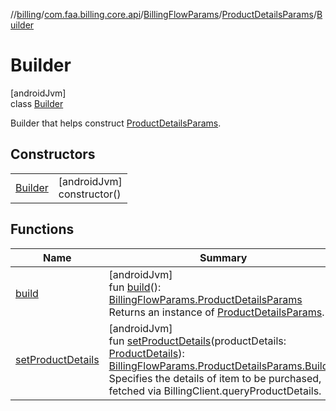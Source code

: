//[billing](../../../../../index.md)/[com.faa.billing.core.api](../../../index.md)/[BillingFlowParams](../../index.md)/[ProductDetailsParams](../index.md)/[Builder](index.md)

# Builder

[androidJvm]\
class [Builder](index.md)

Builder that helps construct [ProductDetailsParams](../index.md).

## Constructors

| | |
|---|---|
| [Builder](-builder.md) | [androidJvm]<br>constructor() |

## Functions

| Name | Summary |
|---|---|
| [build](build.md) | [androidJvm]<br>fun [build](build.md)(): [BillingFlowParams.ProductDetailsParams](../index.md)<br>Returns an instance of [ProductDetailsParams](../index.md). |
| [setProductDetails](set-product-details.md) | [androidJvm]<br>fun [setProductDetails](set-product-details.md)(productDetails: [ProductDetails](../../../-product-details/index.md)): [BillingFlowParams.ProductDetailsParams.Builder](index.md)<br>Specifies the details of item to be purchased, fetched via BillingClient.queryProductDetails. |
